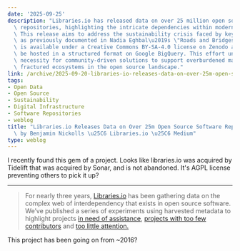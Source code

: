 ```yaml
---
date: '2025-09-25'
description: "Libraries.io has released data on over 25 million open source software\
  \ repositories, highlighting the intricate dependencies within modern software.\
  \ This release aims to address the sustainability crisis faced by key projects,\
  \ as previously documented in Nadia Eghbal\u2019s \"Roads and Bridges.\" The data\
  \ is available under a Creative Commons BY-SA-4.0 license on Zenodo and will soon\
  \ be hosted in a structured format on Google BigQuery. This effort underscores the\
  \ necessity for community-driven solutions to support overburdened maintainers and\
  \ fractured ecosystems in the open source landscape."
link: /archive/2025-09-20-libraries-io-releases-data-on-over-25m-open-source-software-repositories-by-benjamin-nickolls-librar
tags:
- Open Data
- Open Source
- Sustainability
- Digital Infrastructure
- Software Repositories
- weblog
title: "Libraries.io Releases Data on Over 25m Open Source Software Repositories \u25C6\
  \ by Benjamin Nickolls \u25C6 Libraries.io \u25C6 Medium"
type: weblog
---
```


I recently found this gem of a project. Looks like libraries.io was acquired by Tidelift that was acquired by Sonar, and is not abandoned. It's AGPL license preventing others to pick it up?

---

> For nearly three years, [Libraries.io](https://web.archive.org/web/20240325010337/https://libraries.io/) has been gathering data on the complex web of interdependency that exists in open source software. We’ve published a series of experiments using harvested metadata to highlight projects [in need of assistance](https://web.archive.org/web/20240325010337/https://libraries.io/help-wanted), [projects with too few contributors](https://web.archive.org/web/20240325010337/https://libraries.io/bus-factor) and [too little attention.](https://web.archive.org/web/20240325010337/https://libraries.io/digital-infrastructure)

This project has been going on from ~2016?

